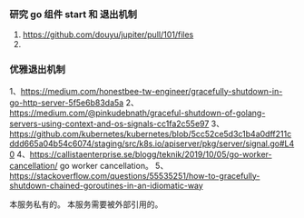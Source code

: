 ### 研究 go 组件 start 和 退出机制
1. https://github.com/douyu/jupiter/pull/101/files
2. 

### 优雅退出机制

1、https://medium.com/honestbee-tw-engineer/gracefully-shutdown-in-go-http-server-5f5e6b83da5a
2、https://medium.com/@pinkudebnath/graceful-shutdown-of-golang-servers-using-context-and-os-signals-cc1fa2c55e97
3、https://github.com/kubernetes/kubernetes/blob/5cc52ce5d3c1b4a0dff211cddd665a04b54c6074/staging/src/k8s.io/apiserver/pkg/server/signal.go#L40
4、https://callistaenterprise.se/blogg/teknik/2019/10/05/go-worker-cancellation/
go worker cancellation。 
5、https://stackoverflow.com/questions/55535251/how-to-gracefully-shutdown-chained-goroutines-in-an-idiomatic-way

本服务私有的。 
本服务需要被外部引用的。 